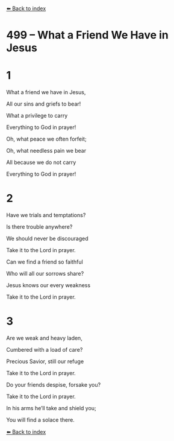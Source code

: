 [⬅️ Back to index](../README.md)

# 499 – What a Friend We Have in Jesus





# 1

What a friend we have in Jesus,

All our sins and griefs to bear!

What a privilege to carry

Everything to God in prayer!

Oh, what peace we often forfeit;

Oh, what needless pain we bear

All because we do not carry

Everything to God in prayer!



# 2

Have we trials and temptations?

Is there trouble anywhere?

We should never be discouraged

Take it to the Lord in prayer.

Can we find a friend so faithful

Who will all our sorrows share?

Jesus knows our every weakness

Take it to the Lord in prayer.



# 3

Are we weak and heavy laden,

Cumbered with a load of care?

Precious Savior, still our refuge

Take it to the Lord in prayer.

Do your friends despise, forsake you?

Take it to the Lord in prayer.

In his arms he’ll take and shield you;

You will find a solace there.

[⬅️ Back to index](../README.md)
